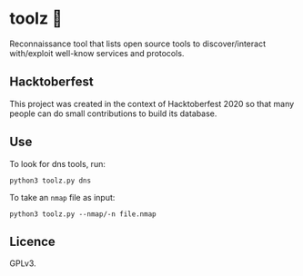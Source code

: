 # toolz 🔨
Reconnaissance tool that lists open source tools to discover/interact with/exploit well-know services and protocols.

## Hacktoberfest
This project was created in the context of Hacktoberfest 2020 so that many people can do small contributions to build its database.

## Use
To look for dns tools, run:
```
python3 toolz.py dns
```

To take an `nmap` file as input:
```
python3 toolz.py --nmap/-n file.nmap
```

## Licence
GPLv3.
